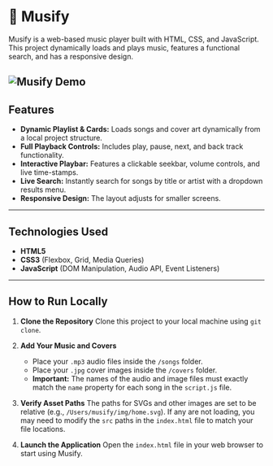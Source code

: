 # 🎵 Musify

Musify is a web-based music player built with HTML, CSS, and JavaScript. This project dynamically loads and plays music, features a functional search, and has a responsive design.

![Musify Demo](assets/musify_video.gif)
---

## Features

- **Dynamic Playlist & Cards:** Loads songs and cover art dynamically from a local project structure.
- **Full Playback Controls:** Includes play, pause, next, and back track functionality.
- **Interactive Playbar:** Features a clickable seekbar, volume controls, and live time-stamps.
- **Live Search:** Instantly search for songs by title or artist with a dropdown results menu.
- **Responsive Design:** The layout adjusts for smaller screens.

---

## Technologies Used

- **HTML5**
- **CSS3** (Flexbox, Grid, Media Queries)
- **JavaScript** (DOM Manipulation, Audio API, Event Listeners)

---

## How to Run Locally

1.  **Clone the Repository**
    Clone this project to your local machine using `git clone`.

2.  **Add Your Music and Covers**
    -   Place your `.mp3` audio files inside the `/songs` folder.
    -   Place your `.jpg` cover images inside the `/covers` folder.
    -   **Important:** The names of the audio and image files must exactly match the `name` property for each song in the `script.js` file.

3.  **Verify Asset Paths**
    The paths for SVGs and other images are set to be relative (e.g., `/Users/musify/img/home.svg`). If any are not loading, you may need to modify the `src` paths in the `index.html` file to match your file locations.

4.  **Launch the Application**
    Open the `index.html` file in your web browser to start using Musify.
